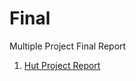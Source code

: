 # Final

Multiple Project Final Report

<ol>
  <li><a href="hutreport">Hut Project Report</a></li>
</ol>